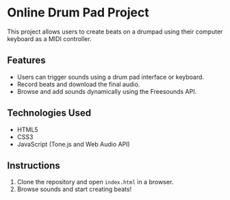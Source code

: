 # Online Drum Pad Project

This project allows users to create beats on a drumpad using their computer keyboard as a MIDI controller.

## Features
- Users can trigger sounds using a drum pad interface or keyboard.
- Record beats and download the final audio.
- Browse and add sounds dynamically using the Freesounds API.

## Technologies Used
- HTML5
- CSS3
- JavaScript (Tone.js and Web Audio API)

## Instructions
1. Clone the repository and open `index.html` in a browser.
2. Browse sounds and start creating beats!

